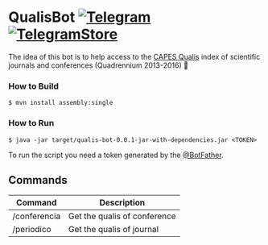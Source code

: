 # QualisBot [![Telegram](https://img.shields.io/badge/Telegram-@capes_qualis_bot-blue.svg)](http://t.me/capes_qualis_bot) [![TelegramStore](https://img.shields.io/badge/TelegramStore-@capes_qualis_bot-blue.svg)](https://storebot.me/bot/capes_qualis_bot)

The idea of this bot is to help access to the [CAPES Qualis](http://www.capes.gov.br/avaliacao/instrumentos-de-apoio/classificacao-da-producao-intelectual) index of scientific journals and conferences (Quadrennium 2013-2016) :book:

### How to Build

```
$ mvn install assembly:single
```

### How to Run

```
$ java -jar target/qualis-bot-0.0.1-jar-with-dependencies.jar <TOKEN>
```

To run the script you need a token generated by the [@BotFather](https://telegram.me/BotFather).

## Commands

Command|Description
-------|-----------
/conferencia|Get the qualis of conference
/periodico|Get the qualis of journal
